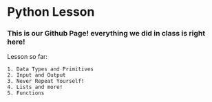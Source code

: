 # <h1>Python Lesson</h1>

### This is our Github Page! everything we did in class is right here!

Lesson so far:

    1. Data Types and Primitives 
    2. Input and Output 
    3. Never Repeat Yourself!
    4. Lists and more!
    5. Functions

